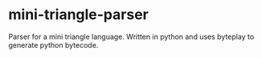mini-triangle-parser
====================

Parser for a mini triangle language. Written in python and uses byteplay to generate python bytecode.
